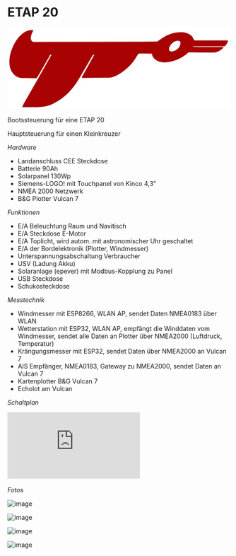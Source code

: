 # ETAP 20
![Schematics](https://github.com/gerryvel/ETAP/blob/main/etap.jpg)

Bootssteuerung für eine ETAP 20

Hauptsteuerung für einen Kleinkreuzer 

*Hardware*

- Landanschluss CEE Steckdose
- Batterie 90Ah
- Solarpanel 130Wp
- Siemens-LOGO! mit Touchpanel von Kinco 4,3"
- NMEA 2000 Netzwerk
- B&G Plotter Vulcan 7

*Funktionen*

- E/A Beleuchtung Raum und Navitisch
- E/A Steckdose E-Motor
- E/A Toplicht, wird autom. mit astronomischer Uhr geschaltet
- E/A der Bordelektronik (Plotter, Windmesser)
- Unterspannungsabschaltung Verbraucher
- USV (Ladung Akku)
- Solaranlage (epever) mit Modbus-Kopplung zu Panel
- USB Steckdose
- Schukosteckdose

*Messtechnik*

- Windmesser mit ESP8266, WLAN AP, sendet Daten NMEA0183 über WLAN
- Wetterstation mit ESP32, WLAN AP, empfängt die Winddaten vom Windmesser, sendet alle Daten an Plotter über NMEA2000 (Luftdruck, Temperatur)
- Krängungsmesser mit ESP32, sendet Daten über NMEA2000 an Vulcan 7
- AIS Empfänger, NMEA0183, Gateway zu NMEA2000, sendet Daten an Vulcan 7
- Kartenplotter B&G Vulcan 7
- Echolot am Vulcan

*Schaltplan*

![Schaltplan](https://github.com/gerryvel/ETAP/blob/main/ETAP.pdf)

*Fotos*

![image](https://user-images.githubusercontent.com/17195231/227980468-d2b7e442-e219-49b4-a7d9-7403569d0187.jpeg)

![image](https://user-images.githubusercontent.com/17195231/227984708-99b8dcd1-320f-438b-afbe-812f05a47e54.jpeg)

![image](https://user-images.githubusercontent.com/17195231/228045143-26477db6-011c-4879-a8df-05baee568746.jpeg)

![image](https://user-images.githubusercontent.com/17195231/228045332-98923f65-827a-4b17-bdb6-ee9eb743253e.jpeg)



